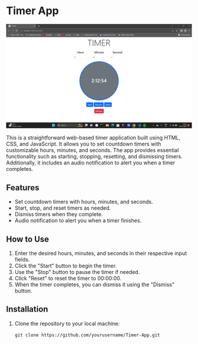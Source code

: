 # Timer App

![Timer App Screenshot](./screenshot.png)

This is a straightforward web-based timer application built using HTML, CSS, and JavaScript. It allows you to set countdown timers with customizable hours, minutes, and seconds. The app provides essential functionality such as starting, stopping, resetting, and dismissing timers. Additionally, it includes an audio notification to alert you when a timer completes.

## Features

- Set countdown timers with hours, minutes, and seconds.
- Start, stop, and reset timers as needed.
- Dismiss timers when they complete.
- Audio notification to alert you when a timer finishes.

## How to Use

1. Enter the desired hours, minutes, and seconds in their respective input fields.
2. Click the "Start" button to begin the timer.
3. Use the "Stop" button to pause the timer if needed.
4. Click "Reset" to reset the timer to 00:00:00.
5. When the timer completes, you can dismiss it using the "Dismiss" button.

## Installation

1. Clone the repository to your local machine:

   ```shell
   git clone https://github.com/yourusername/Timer-App.git
